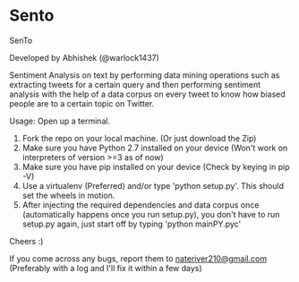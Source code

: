 # Sento
SenTo

Developed by Abhishek (@warlock1437)

Sentiment Analysis on text by performing data mining operations such as extracting tweets for a certain query and then performing sentiment analysis with the help of a data corpus on every tweet to know how biased people are to a certain topic on Twitter.

Usage:
Open up a terminal.
1) Fork the repo on your local machine. (Or just download the Zip)
2) Make sure you have Python 2.7 installed on your device (Won't work on interpreters of version >=3 as of now)
3) Make sure you have pip installed on your device (Check by keying in pip -V)
4) Use a virtualenv (Preferred) and/or type 'python setup.py'. This should set the wheels in motion.
5) After injecting the required dependencies and data corpus once (automatically happens once you run setup.py), you don't have to run setup.py again, just start off by typing 'python mainPY.pyc'

Cheers :)

If you come across any bugs, report them to nateriver210@gmail.com (Preferably with a log and I'll fix it within a few days)

